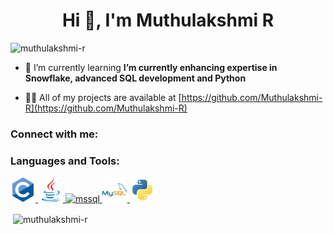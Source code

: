 <h1 align="center">Hi 👋, I'm Muthulakshmi R</h1>
<p align="left"> <img src="https://komarev.com/ghpvc/?username=muthulakshmi-r&label=Profile%20views&color=0e75b6&style=flat" alt="muthulakshmi-r" /> </p>

- 🌱 I’m currently learning **I’m currently enhancing expertise in Snowflake, advanced SQL development and Python**

- 👨‍💻 All of my projects are available at [https://github.com/Muthulakshmi-R](https://github.com/Muthulakshmi-R)

<h3 align="left">Connect with me:</h3>
<p align="left">
</p>

<h3 align="left">Languages and Tools:</h3>
<p align="left"> <a href="https://www.cprogramming.com/" target="_blank" rel="noreferrer"> <img src="https://raw.githubusercontent.com/devicons/devicon/master/icons/c/c-original.svg" alt="c" width="40" height="40"/> </a> <a href="https://www.java.com" target="_blank" rel="noreferrer"> <img src="https://raw.githubusercontent.com/devicons/devicon/master/icons/java/java-original.svg" alt="java" width="40" height="40"/> </a> <a href="https://www.microsoft.com/en-us/sql-server" target="_blank" rel="noreferrer"> <img src="https://www.svgrepo.com/show/303229/microsoft-sql-server-logo.svg" alt="mssql" width="40" height="40"/> </a> <a href="https://www.mysql.com/" target="_blank" rel="noreferrer"> <img src="https://raw.githubusercontent.com/devicons/devicon/master/icons/mysql/mysql-original-wordmark.svg" alt="mysql" width="40" height="40"/> </a> <a href="https://www.python.org" target="_blank" rel="noreferrer"> <img src="https://raw.githubusercontent.com/devicons/devicon/master/icons/python/python-original.svg" alt="python" width="40" height="40"/> </a> </p>

<p>&nbsp;<img align="center" src="https://github-readme-stats.vercel.app/api?username=muthulakshmi-r&show_icons=true&locale=en" alt="muthulakshmi-r" /></p>
